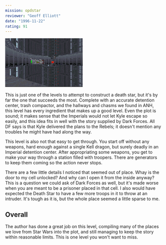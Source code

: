 ```yaml
---
mission: opdstar
reviewer: "Geoff Elliott"
date: "1996-11-22"
rating: 91
---
```


![Operation Death Star screenshot](./opdstar.png "You've been captured on your way back with the plans; now you have to get them back and escape.")

This is just one of the levels to attempt to construct a death star, but it's by far the one that succeeds the most. Complete with an accurate detention center, trash compactor, and the hallways and chasms we found in ANH, this level has every ingredient that makes up a good level. Even the plot is sound; it makes sense that the Imperials would not let Kyle escape so easily, and this idea fits in well with the story supplied by Dark Forces. All DF says is that Kyle delivered the plans to the Rebels; it doesn't mention any troubles he might have had along the way.

This level is also not that easy to get through. You start off without any weapons, hard enough against a single Kell dragon, but surely deadly in an Imperial detention center. After appropriating some weapons, you get to make your way through a station filled with troopers. There are generators to keep them coming so the action never stops.

There are a few little details I noticed that seemed out of place. Whay is the door to my cell unlocked? And why can I open it from the inside anyway? This is a question we could ask of Dark Forces as well, but it's made worse when you are meant to be a prisoner placed in that cell. I also would have expected the Death Star to have a few more troops in it to throw at an intruder. It's tough as it is, but the whole place seemed a little sparse to me.

## Overall

The author has done a great job on this level, compiling many of the places we love from Star Wars into the plot, and still managing to keep the story within reasonable limits. This is one level you won't want to miss.
